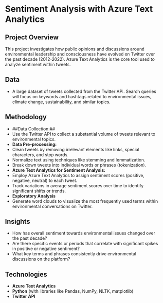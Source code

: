 # Sentiment Analysis with Azure Text Analytics #

## Project Overview ##

This project investigates how public opinions and discussions around environmental leadership and consciousness have evolved on Twitter over the past decade (2012-2022). Azure Text Analytics is the core tool used to analyze sentiment within tweets.

## Data ##

* A large dataset of tweets collected from the Twitter API. Search queries will focus on keywords and hashtags related to environmental issues, climate change, sustainability, and similar topics.

## Methodology ##

* ##Data Collection:##
* Use the Twitter API to collect a substantial volume of tweets relevant to environmental topics.
* **Data Pre-processing:**
* Clean tweets by removing irrelevant elements like links, special characters, and stop words.
* Normalize text using techniques like stemming and lemmatization.
* Break down tweets into individual words or phrases (tokenization).
* **Azure Text Analytics for Sentiment Analysis:**
* Employ Azure Text Analytics to assign sentiment scores (positive, negative, neutral) to each tweet.
* Track variations in average sentiment scores over time to identify significant shifts or trends.
* **Exploratory Analysis**
* Generate word clouds to visualize the most frequently used terms within environmental conversations on Twitter.

## Insights ##

* How has overall sentiment towards environmental issues changed over the past decade?
* Are there specific events or periods that correlate with significant spikes in positive or negative sentiment?
* What key terms and phrases consistently drive environmental discussions on the platform?

## Technologies ##

* **Azure Text Analytics**
* **Python** (with libraries like Pandas, NumPy, NLTK, matplotlib)
* **Twitter API**
